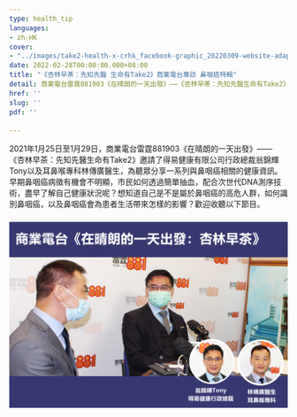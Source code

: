 ```yaml
---
type: health_tip
languages:
- zh-HK
cover:
- "../images/take2-health-x-crhk_facebook-graphic_20220309-website-adaptation-ai-new1_-1.png"
date: 2022-02-28T00:00:00.000+08:00
title: "《杏林早茶：先知先醫 生命有Take2》商業電台專訪 鼻咽癌特輯"
detail: 商業電台雷霆881903《在晴朗的一天出發》——《杏林早茶：先知先醫生命有Take2》邀請了得易健康有限公司行政總裁翁錦輝Tony以及耳鼻喉專科林傳廣醫生，為聽眾分享一系列與鼻咽癌相關的健康資訊。
href: ''
slug: ''
pdf: ''

---
```

2021年1月25日至1月29日，商業電台雷霆881903《在晴朗的一天出發》——《杏林早茶：先知先醫生命有Take2》邀請了得易健康有限公司行政總裁翁錦輝Tony以及耳鼻喉專科林傳廣醫生，為聽眾分享一系列與鼻咽癌相關的健康資訊。早期鼻咽癌病徵有機會不明顯，市民如何透過簡單抽血，配合次世代DNA測序技術，盡早了解自己健康狀況呢？想知道自己是不是屬於鼻咽癌的高危人群，如何識別鼻咽癌，以及鼻咽癌會為患者生活帶來怎樣的影響？歡迎收聽以下節目。

### ![](../images/take2-health-x-crhk_facebook-graphic.png)

### <Audio src="/audios/final_01.mp3" title="第一集：最近為甚麼有更多人關注鼻咽癌？" describe="了解鼻咽癌的高危因素，以及如何注意日常飲食和生活習慣。"/>

### <Audio src="/audios/final_02.mp3" title="第二集：如何識別鼻咽癌及一般檢測方法" describe="了解鼻咽癌的常見病徵，以及抽血驗早期鼻咽癌的技術。"/>

### <Audio src="/audios/final_03.mp3" title="第三集：鼻咽癌為生活和身心帶來的影響" describe="講解鼻咽癌的治療手段，以及鼻咽癌為患者日常生活帶來的影響。"/>

### <Audio src="/audios/final_04.mp3" title="第四集：早期鼻咽癌篩查與家庭幸福的關係" describe="嘉賓分享實際例子，闡述早期鼻咽癌篩查對家庭帶來的重要影響。"/>

### <Audio src="/audios/final_05.mp3" title="第五集：驗血能找到無病徵的鼻咽癌患者" describe="介紹早期鼻咽癌篩查的最新技術及分析其優勢。"/>